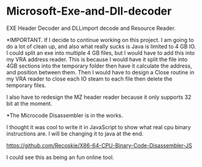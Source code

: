 Microsoft-Exe-and-Dll-decoder
=============================

EXE Header Decoder and DLLimport decode and Resource Reader.

*IMPORTANT.
If I decide to continue working on this project.
I am going to do a lot of clean up, and also what really sucks is Java is limited to 4 GB IO.
I could split an exe into multiple 4 GB files, but I would have to add this into my VRA address reader.
This is because I would have it split the file into 4GB sections into the temporary folder then have it calculate the address, and position between them.
Then I would have to design a Close routine in my VRA reader to close each IO steam to each file then delete the temporary files.

I also have to redesign the MZ header reader because it only supports 32 bit at the moment.

*The Microcode Disassembler is in the works.

I thought it was cool to write it in JavaScript to show what real cpu binary instructions are. I will be changing it to java at the end.

https://github.com/Recoskie/X86-64-CPU-Binary-Code-Disassembler-JS

I could see this as being an fun online tool.
